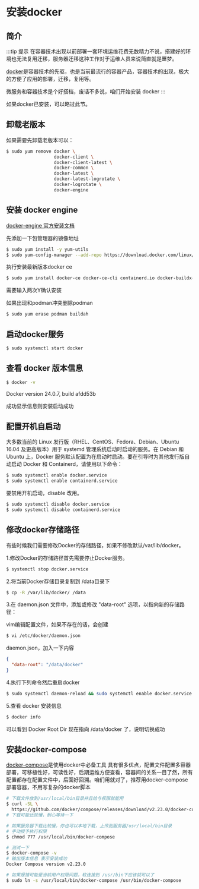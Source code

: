 ---
---

# 安装docker


## 简介
:::tip 提示
在容器技术出现以前部署一套环境运维花费无数精力不说，搭建好的环境也无法复用迁移，服务器迁移这种工作对于运维人员来说简直就是噩梦。

[docker](https://docs.docker.com/get-started)是容器技术的先驱，也是当前最流行的容器产品，容器技术的出现，极大的方便了应用的部署，迁移，复用等。

微服务和容器技术是个好搭档，废话不多说，咱们开始安装 docker 
:::

如果docker已安装，可以略过此节。

## 卸载老版本
如果需要先卸载老版本可以：
```sh
$ sudo yum remove docker \
                  docker-client \
                  docker-client-latest \
                  docker-common \
                  docker-latest \
                  docker-latest-logrotate \
                  docker-logrotate \
                  docker-engine
```


## 安装 docker engine
[docker-engine 官方安装文档](https://docs.docker.com/engine/install/centos)

先添加一下包管理器的镜像地址
```sh
$ sudo yum install -y yum-utils
$ sudo yum-config-manager --add-repo https://download.docker.com/linux/centos/docker-ce.repo
```
执行安装最新版本docker ce
```sh
$ sudo yum install docker-ce docker-ce-cli containerd.io docker-buildx-plugin docker-compose-plugin
```
需要输入两次Y确认安装

如果出现和podman冲突删除podman
```sh
$ sudo yum erase podman buildah
```

## 启动docker服务
```sh
$ sudo systemctl start docker
```

## 查看 docker 版本信息
```sh
$ docker -v
```
Docker version 24.0.7, build afdd53b

成功显示信息则安装启动成功


## 配置开机自启动
大多数当前的 Linux 发行版（RHEL、CentOS、Fedora、Debian、Ubuntu 16.04 及更高版本）用于 systemd 管理系统启动时启动的服务。在 Debian 和 Ubuntu 上，Docker 服务默认配置为在启动时启动。要在引导时为其他发行版自动启动 Docker 和 Containerd，请使用以下命令：
```sh
$ sudo systemctl enable docker.service
$ sudo systemctl enable containerd.service
```
要禁用开机启动，disable 改用。
```sh
$ sudo systemctl disable docker.service
$ sudo systemctl disable containerd.service
```

## 修改docker存储路径
有些时候我们需要修改Docker的存储路径，如果不修改默认/var/lib/docker。

1.修改Docker的存储路径首先需要停止Docker服务。
```sh
$ systemctl stop docker.service
```
2.将当前Docker存储目录复制到 /data目录下
```sh
$ cp -R /var/lib/docker/ /data
```

3.在 daemon.json 文件中，添加或修改 "data-root" 选项，以指向新的存储路径：

vim编辑配置文件，如果不存在的话，会创建
```sh
$ vi /etc/docker/daemon.json
```

daemon.json，加入一下内容
```json
{
  "data-root": "/data/docker"
}
```

4.执行下列命令然后重启docker
```sh
$ sudo systemctl daemon-reload && sudo systemctl enable docker.service && sudo systemctl start docker.service
```

5.查看 docker 安装信息
```sh
$ docker info
```
可以看到 Docker Root Dir 现在指向 /data/docker 了，说明切换成功


## 安装docker-compose
[docker-compose](https://docs.docker.com/compose)是使用docker中必备工具
具有很多优点，配置文件配置多容器部署，可移植性好，可读性好，后期运维方便查看，容器间的关系一目了然，所有配置都存在配置文件中，后面好回溯。咱们用就对了，推荐用docker-compose部署容器，不用写复杂的docker脚本
```sh
# 下载文件放到/usr/local/bin目录并且给与权限就能用
$ curl -SL \
  https://github.com/docker/compose/releases/download/v2.23.0/docker-compose-linux-x86_64 -o /usr/local/bin/docker-compose
# 下载可能比较慢，耐心等待一下

# 如果服务器下载比较慢，你也可以本地下载，上传到服务器/usr/local/bin目录
# 手动授予执行权限
$ chmod 777 /usr/local/bin/docker-compose

# 测试一下
$ docker-compose -v
# 输出版本信息 表示安装成功
Docker Compose version v2.23.0

# 如果报错可能是当前用户权限问题，软连接到 /usr/bin下应该就可以了
$ sudo ln -s /usr/local/bin/docker-compose /usr/bin/docker-compose
```
